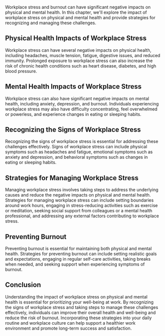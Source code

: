 
Workplace stress and burnout can have significant negative impacts on physical and mental health. In this chapter, we'll explore the impact of workplace stress on physical and mental health and provide strategies for recognizing and managing these challenges.

Physical Health Impacts of Workplace Stress
-------------------------------------------

Workplace stress can have several negative impacts on physical health, including headaches, muscle tension, fatigue, digestive issues, and reduced immunity. Prolonged exposure to workplace stress can also increase the risk of chronic health conditions such as heart disease, diabetes, and high blood pressure.

Mental Health Impacts of Workplace Stress
-----------------------------------------

Workplace stress can also have significant negative impacts on mental health, including anxiety, depression, and burnout. Individuals experiencing workplace stress may also have difficulty concentrating, feel overwhelmed or powerless, and experience changes in eating or sleeping habits.

Recognizing the Signs of Workplace Stress
-----------------------------------------

Recognizing the signs of workplace stress is essential for addressing these challenges effectively. Signs of workplace stress can include physical symptoms such as headaches and fatigue, emotional symptoms such as anxiety and depression, and behavioral symptoms such as changes in eating or sleeping habits.

Strategies for Managing Workplace Stress
----------------------------------------

Managing workplace stress involves taking steps to address the underlying causes and reduce the negative impacts on physical and mental health. Strategies for managing workplace stress can include setting boundaries around work hours, engaging in stress-reducing activities such as exercise or meditation, seeking social support from colleagues or a mental health professional, and addressing any external factors contributing to workplace stress.

Preventing Burnout
------------------

Preventing burnout is essential for maintaining both physical and mental health. Strategies for preventing burnout can include setting realistic goals and expectations, engaging in regular self-care activities, taking breaks when needed, and seeking support when experiencing symptoms of burnout.

Conclusion
----------

Understanding the impact of workplace stress on physical and mental health is essential for prioritizing your well-being at work. By recognizing the signs of workplace stress and taking steps to manage these challenges effectively, individuals can improve their overall health and well-being and reduce the risk of burnout. Incorporating these strategies into your daily routine and workplace culture can help support a healthier work environment and promote long-term success and satisfaction.
